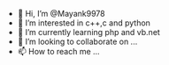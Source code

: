- 👋 Hi, I’m @Mayank9978
- 👀 I’m interested in c++,c and python
- 🌱 I’m currently learning php and vb.net
- 💞️ I’m looking to collaborate on ...
- 📫 How to reach me ...

<!---
Mayank9978/Mayank9978 is a ✨ special ✨ repository because its `README.md` (this file) appears on your GitHub profile.
You can click the Preview link to take a look at your changes.
--->
